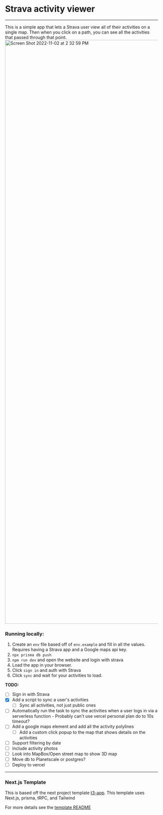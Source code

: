 # Strava activity viewer
------

This is a simple app that lets a Strava user view all of their activities on a single map. Then when you click on a path, you can see all the activities that passed through that point.
<img width="1920" alt="Screen Shot 2022-11-02 at 2 32 59 PM" src="https://user-images.githubusercontent.com/1312391/199612226-d79a4571-3354-495c-aa3f-6074842de4e2.png">



### Running locally:
1. Create an `env` file based off of `env.example` and fill in all the values. Requires having a Strava app and a Google maps api key.
2. `npx prisma db push`
3. `npm run dev` and open the website and login with strava
4. Load the app in your browser.
5. Click `sign in` and auth with Strava
6. Click `sync` and wait for your activities to load.

**TODO:**

- [ ] Sign in with Strava
- [x] Add a script to sync a user's activities
    - [ ] Sync all activities, not just public ones
- [ ] Automatically run the task to sync the activities when a user logs in via
      a serverless function
      - Probably can't use vercel personal plan do to 10s timeout?
- [ ] Add a google maps element and add all the activity polylines
  - [ ] Add a custom click popup to the map that shows details on the activities
- [ ] Support filtering by date
- [ ] Include activity photos
- [ ] Look into MapBox/Open street map to show 3D map
- [ ] Move db to Planetscale or postgres?
- [ ] Deploy to vercel

----

### Next.js Template
This is based off the next project template [t3-app](https://github.com/t3-oss/create-t3-app). This template uses Next.js, prisma, tRPC, and Tailwind

For more details see the [template README](https://github.com/t3-oss/create-t3-app/blob/89b82e884b8348747f1de1634f5e83df374ca1c4/cli/template/base/README.md)
